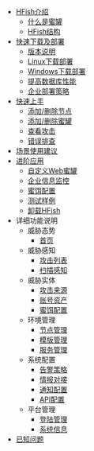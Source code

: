 - [HFish介绍](README)
  - [什么是蜜罐](1-1-honeypot)
  - [HFish结构](1-2-spec)
- [快速下载及部署](2-deploy)
  - [版本说明](download)
  - [Linux下载部署](2-2-linux)
  - [Windows下载部署](2-3-windows)
  - [提高数据库性能](2-4-mariadb)
  - [企业部署策略](2-5-env)
- [快速上手](1-3-workflow)
  - [添加/删除节点](3-1-addnode)
  - [添加/删除蜜罐](3-2-manage)
  - [查看攻击](3-3-checkattack)
  - [错误排查](3-4-debug)
- [场景使用建议](1-4-scene)
- [进阶应用](5-apply)
  - [自定义Web蜜罐](5-1-selfdesign)
  - [企业信息监控](5-2-asset)
  - [蜜饵配置](5-3-lures)
  - [测试样例](5-4-demo)
  - [卸载HFish](uninstall)
- 详细功能说明
  - 威胁态势
    - [首页](dashboard)
  - 威胁感知
    - [攻击列表](4-1-attack)
    - [扫描感知](4-2-scan)
  - 威胁实体
    - [攻击来源](5-1-source)
    - [账号资产](5-2-asset)
    - [蜜饵配置](5-3-lures)
  - 环境管理
    - [节点管理](3-1-node)
    - [模版管理](3-3-tmpl.md)
    - [服务管理](3-2-services)
  - 系统配置
    - [告警策略](6-3-alarm)
    - [情报对接](6-1-intel)
    - [通知配置](6-2-message)
    - [API配置](6-4-api)
  - 平台管理
    - [登陆管理](7-1-login)
    - [系统信息](7-2-info)
- [已知问题](known)
